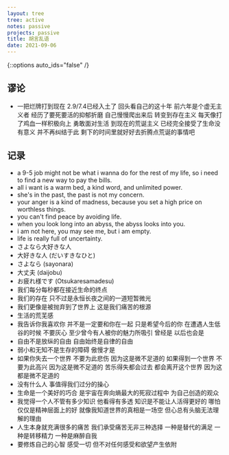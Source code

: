 ```yaml
---
layout: tree
tree: active
notes: passive
projects: passive
title: 胡言乱语
date: 2021-09-06
---
```



{::options auto_ids="false" /}


## 谬论

* 一把烂牌打到现在 2.9/7.4已经入土了 回头看自己的这十年 前六年是个虚无主义者 经历了要死要活的抑郁折磨 自己慢慢爬出来后 转变到存在主义 每天像打了鸡血一样积极向上 勇敢面对生活 到现在的荒诞主义 已经完全接受了生命没有意义 并不再纠结于此 剩下的时间里就好好去折腾点荒诞的事情吧


## 记录

* a 9-5 job might not be what i wanna do for the rest of my life, so i need to find a new way to pay the bills.
* all i want is a warm bed, a kind word, and unlimited power.
* she's in the past, the past is not my concern.
* your anger is a kind of madness, because you set a high price on worthless things.
* you can't find peace by avoiding life.
* when you look long into an abyss, the abyss looks into you.
* i am not here, you may see me, but i am empty.
* life is really full of uncertainty.
* さよなら大好きな人
* 大好きな人 (だいすきなひと)
* さよなら (sayonara)
* 大丈夫 (daijobu)
* お疲れ様です (Otsukaresamadesu)
* 我们每分每秒都在接近生命的终点
* 我们的存在 只不过是永恒长夜之间的一道短暂微光
* 我们更像是被抛弃到了世界上 这是我们痛苦的根源
* 生活的荒芜感
* 我告诉你我喜欢你 并不是一定要和你在一起 只是希望今后的你 在遭遇人生低谷的时候 不要灰心 至少曾今有人被你的魅力所吸引 曾经是 以后也会是
* 自由不是放纵的自由 自由始终是自律的自由
* 弱小和无知不是生存的障碍 傲慢才是
* 如果你失去一个世界 不要为此悲伤 因为这是微不足道的 如果得到一个世界 不要为此高兴 因为这是微不足道的 苦乐得失都会过去 都会离开这个世界 因为这都是微不足道的
* 没有什么人 事值得我们过分的操心
* 生命是一个美好的巧合 是宇宙在奔向熵最大的死寂过程中 为自己创造的观众
* 我觉得一个人不管有多少知识 他看得有多透 知识是不能让人活得更好的 哪怕仅仅是精神层面上的好 就像我知道世界的真相是一场空 但心总有头脑无法理解的理由
* 人生本身就充满很多的痛苦 我们承受痛苦无非三种选择 一种是替代的满足 一种是转移精力 一种是麻醉自我
* 要修炼自己的心智 感受一切 但不对任何感受和欲望产生依附

